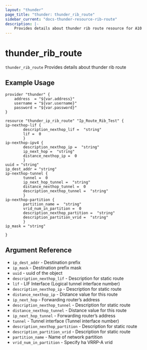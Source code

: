 ```yaml
---
layout: "thunder"
page_title: "thunder: thunder_rib_route"
sidebar_current: "docs-thunder-resource-rib-route"
description: |-
	Provides details about thunder rib route resource for A10
---
```


# thunder\_rib\_route

`thunder_rib_route` Provides details about thunder rib route 
## Example Usage


```hcl
provider "thunder" {
    address  = "${var.address}"
    username = "${var.username}"  
    password = "${var.password}"
}

resource "thunder_ip_rib_route" "Ip_Route_Rib_Test" {
ip-nexthop-lif {   
        description_nexthop_lif =  "string" 
        lif =  0 
        }
ip-nexthop-ipv4 {   
        description_nexthop_ip =  "string" 
        ip_next_hop =  "string" 
        distance_nexthop_ip =  0 
        }
uuid = "string"
ip_dest_addr = "string"
ip-nexthop-tunnel {   
        tunnel =  0 
        ip_next_hop_tunnel =  "string" 
        distance_nexthop_tunnel =  0 
        description_nexthop_tunnel =  "string" 
        }
ip-nexthop-partition {   
        partition_name =  "string" 
        vrid_num_in_partition =  0 
        description_nexthop_partition =  "string" 
        description_partition_vrid =  "string" 
        }
ip_mask = "string"
 
}

```

## Argument Reference

* `ip_dest_addr` - Destination prefix
* `ip_mask` - Destination prefix mask
* `uuid` - uuid of the object
* `description_nexthop_lif` - Description for static route
* `lif` - LIF Interface (Logical tunnel interface number)
* `description_nexthop_ip` - Description for static route
* `distance_nexthop_ip` - Distance value for this route
* `ip_next_hop` - Forwarding router’s address
* `description_nexthop_tunnel` - Description for static route
* `distance_nexthop_tunnel` - Distance value for this route
* `ip_next_hop_tunnel` - Forwarding router’s address
* `tunnel` - Tunnel interface (Tunnel interface number)
* `description_nexthop_partition` - Description for static route
* `description_partition_vrid` - Description for static route
* `partition_name` - Name of network partition
* `vrid_num_in_partition` - Specify ha VRRP-A vrid
